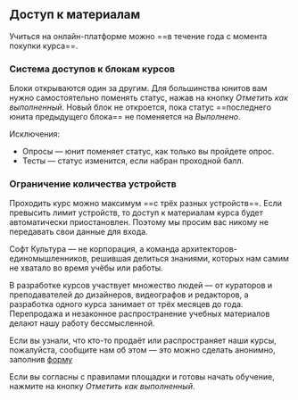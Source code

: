 ## Доступ к материалам

Учиться на онлайн-платформе можно ==в течение года с момента покупки курса==.

### Система доступов к блокам курсов

Блоки открываются один за другим. Для большинства юнитов вам нужно самостоятельно поменять статус, нажав на кнопку *Отметить как выполненный*. Новый блок не откроется, пока статус ==последнего юнита предыдущего блока== не поменяется на *Выполнено*.

Исключения:

- Oпросы — юнит поменяет статус, как только вы пройдете опрос.
- Тесты — статус изменится, если набран проходной балл.

### Ограничение количества устройств

Проходить курс можно максимум ==с трёх разных устройств==. Если превысить лимит устройств, то доступ к материалам курса будет автоматически приостановлен. Поэтому мы просим вас никому не передавать свои данные для входа.

Софт Культура — не корпорация, а команда архитекторов-единомышленников, решившая делиться знаниями, которых нам самим не хватало во время учёбы или работы.

В разработке курсов участвует множество людей — от кураторов и преподавателей до дизайнеров, видеографов и редакторов, а разработка одного курса занимает от трёх месяцев до года. Перепродажа и незаконное распространение учебных материалов делают нашу работу бессмысленной.

Если вы узнали, что кто-то продаёт или распространяет наши курсы, пожалуйста, сообщите нам об этом — это можно сделать анонимно, заполнив [форму](https://airtable.com/shrDjvbV2i6z9N2GO)

Если вы согласны с правилами площадки и готовы начать обучение, нажмите на кнопку _Отметить как выполненный_.
